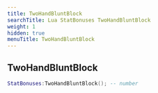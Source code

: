 ```yaml
---
title: TwoHandBluntBlock
searchTitle: Lua StatBonuses TwoHandBluntBlock
weight: 1
hidden: true
menuTitle: TwoHandBluntBlock
---
```

## TwoHandBluntBlock
```lua
StatBonuses:TwoHandBluntBlock(); -- number
```